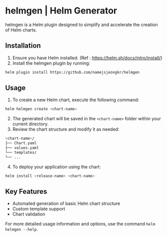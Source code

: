 # helmgen | Helm Generator

helmgen is a Helm plugin designed to simplify and accelerate the creation of Helm charts.

## Installation

1.  Ensure you have Helm installed. (Ref : https://helm.sh/docs/intro/install/)
2.  Install the helmgen plugin by running:
```bash
helm plugin install https://github.com/namejsjeongkr/helmgen
```

## Usage

1. To create a new Helm chart, execute the following command:
```bash
helm helmgen create <chart-name>
```
2. The generated chart will be saved in the `<chart-name>` folder within your current directory.
3.  Review the chart structure and modify it as needed:
```bash
<chart-name>/
├── Chart.yaml
├── values.yaml
└── templates/
└── ...
```
4.  To deploy your application using the chart:
```bash
helm install <release-name> <chart-name>
```

## Key Features
*   Automated generation of basic Helm chart structure
*   Custom template support
*   Chart validation

For more detailed usage information and options, use the command `helm helmgen --help`.
